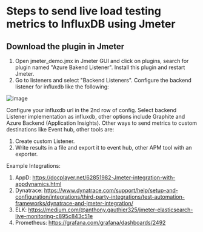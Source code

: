# Steps to send live load testing metrics to InfluxDB using Jmeter

## Download the plugin in Jmeter

1. Open jmeter_demo.jmx in Jmeter GUI and click on plugins, search for plugin named "Azure Bakend Listener". Install this plugin and restart Jmeter.
2. Go to listeners and select "Backend Listeners". Configure the backend listener for influxdb like the following:

![image](https://user-images.githubusercontent.com/29423983/137615292-06f178d3-7f21-4c0c-a854-c2221486dc5e.png)

Configure your influxdb url in the 2nd row of config.
Select backend Listener implementation as influxdb, other options include Graphite and Azure Backend (Application Insights).
Other ways to send metrics to custom destinations like Event hub, other tools are:

1. Create custom Listener.
2. Write results in a file and export it to event hub, other APM tool with an exporter.

Example Integrations:

1. AppD: https://docplayer.net/62851982-Jmeter-integration-with-appdynamics.html
2. Dynatrace: https://www.dynatrace.com/support/help/setup-and-configuration/integrations/third-party-integrations/test-automation-frameworks/dynatrace-and-jmeter-integration/
3. ELK: https://medium.com/@anthony.gauthier325/jmeter-elasticsearch-live-monitoring-c895c843c51e
4. Prometheus: https://grafana.com/grafana/dashboards/2492
